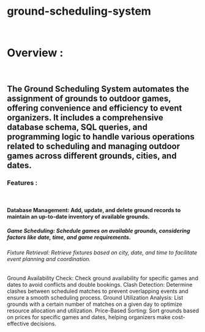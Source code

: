 # ground-scheduling-system
<br>
 <h1>Overview  :</h1>
    <br>
    <h2>
        The Ground Scheduling System automates the assignment of grounds to outdoor games, offering convenience and efficiency to event organizers. It includes a comprehensive database schema, SQL queries, and programming logic to handle various operations related to scheduling and managing outdoor games across different grounds, cities, and dates.
    </h2>
    <h3>Features  :</h3>
    <br>
    <h4>Database Management: Add, update, and delete ground records to maintain an up-to-date inventory of available grounds.</h4>
    <h5>Game Scheduling: Schedule games on available grounds, considering factors like date, time, and game requirements.</h5>
    <h6>Fixture Retrieval: Retrieve fixtures based on city, date, and time to facilitate event planning and coordination.</h6>
    <h7>Ground Availability Check: Check ground availability for specific games and dates to avoid conflicts and double bookings.</h7>
    <h8>Clash Detection: Determine clashes between scheduled matches to prevent overlapping events and ensure a smooth scheduling process.</h8>
    <h9>Ground Utilization Analysis: List grounds with a certain number of matches on a given day to optimize resource allocation and utilization.</h9>
    <h10>Price-Based Sorting: Sort grounds based on prices for specific games and dates, helping organizers make cost-effective decisions.</h10>



